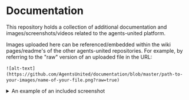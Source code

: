 # Documentation
This repository holds a collection of additional documentation and images/screenshots/videos related to the agents-united platform. 

Images uploaded here can be referenced/embedded within the wiki pages/readme's of the other agents-united repositories. For example, by referring to the "raw" version of an uploaded file in the URL: 

```
![alt-text](https://github.com/AgentsUnited/documentation/blob/master/path-to-your-images/name-of-your-file.png?raw=true)
```
<details><summary>An example of an included screenshot</summary>

![Screenshot of the git clone command](https://github.com/AgentsUnited/documentation/blob/master/demonstrator/git_clone.png?raw=true)
</details>
